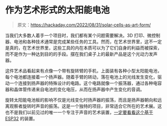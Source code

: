 # 作为艺术形式的太阳能电池

> 原文：<https://hackaday.com/2022/08/31/solar-cells-as-art-form/>

当我们大多数人着手一个项目时，我们都有某个问题需要解决。3D 打印、微控制器、电池和各种技术通常是完成某些任务的工具。然而，在艺术世界里，这不一定是真的，在艺术世界里，这些工具的内在本质可以为了它们自身的利益而被探索，而不是作为一种达到目的的手段。摆在我们桌子上的最新产品是这个光动力发声器。

这件艺术品看起来有点像一个带有旋转臂的手机，上面装有各种小型太阳能电池，每个电池都连接着一个扬声器。随着手臂的转动，落在电池上的光线发生变化，驱动一个连接到扬声器的特殊设计的电路。这个电路就像一个振荡器，通过各种电容器和晶体管传递来自电池的变化电压，从而在扬声器中产生变化的音调。

旋转太阳能电池板的影响不仅是光线变化时扬声器的振荡，而且是扬声器朝向和远离观察者旋转时声音的振荡。这是一个独特的项目，非常适合它所在的艺术展。这也不是我们以前见过的唯一一个专注于声音的艺术装置，[一定要看看这个基于 ESP32](https://hackaday.com/2021/08/22/esp32-is-the-brains-behind-this-art-installation/) 的装置。
